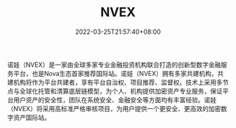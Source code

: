 ﻿---
weight: 
title: "NVEX"
description: "诺娃（NVEX）是一家由全球多家专业金融投资机构联合打造的创新型数字金融服务平台，也是Nova生态首家推荐国际站。"
date: 2022-03-25T21:57:40+08:00
lastmod: 2022-03-25T16:45:40+08:00
draft: false
authors: ["Metabd"]
featuredImage: "nvex.webp"
link: ""
tags: ["交易所","NVEX"]
categories: ["navigation"]
navigation: ["交易所"]
lightgallery: true
toc: true
pinned: false
recommend: false
recommend1: false
---
诺娃（NVEX）是一家由全球多家专业金融投资机构联合打造的创新型数字金融服务平台，也是Nova生态首家推荐国际站。诺娃（NVEX）拥有多家共建机构，共建机构将作为平台共建者，享有平台自治权、项目推荐、监督权。技术上采用多节点与全球化托管和清算底层链模型，为个人、机构提供加密资产专业服务，保证平台用户资产的安全性，团队在系统安全、金融安全等方面均有丰富经验。诺娃（NVEX）将采用高标准严格审核项目，为用户提供一个更安全、更高效的加密数字资产国际站。
